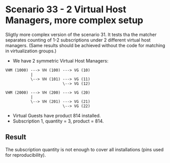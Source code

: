 Scenario 33 - 2 Virtual Host Managers, more complex setup
=========================================================

Sligtly more complex version of the scenario 31. It tests tha the matcher
separates counting of 1-2 subscriptions under 2 different virtual host managers.
(Same results should be achieved without the code for matching in
virtualization groups.)

* We have 2 symmetric Virtual Host Managers:
```
VHM (1000) ---> VH (100) ---> VG (10)
           |
           \--> VH (101) ---> VG (11)
                         \--> VG (12)

VHM (2000) ---> VH (200) ---> VG (20)
           |
           \--> VH (201) ---> VG (21)
                         \--> VG (22)
```
* Virtual Guests have product 814 installed.
* Subscription 1, quantity = 3, product = 814.

Result
------
The subscription quantity is not enough to cover all installations (pins used
for reproducibility).

